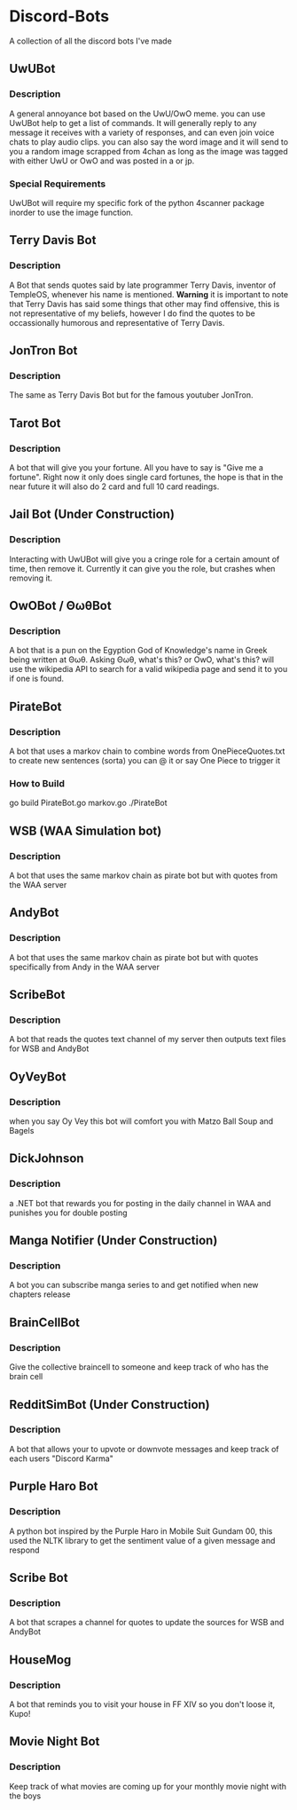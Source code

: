 # Discord-Bots
A collection of all the discord bots I've made 

## UwUBot
### Description
A general annoyance bot based on the UwU/OwO meme. you can use UwUBot help to get a list of commands. 
It will generally reply to any message it receives with a variety of responses, and can even join voice chats to play audio clips. you can also say the word image and it will send to you a random image scrapped from 4chan as long as the image was tagged with either UwU or OwO and was posted in a or jp. 

### Special Requirements 
UwUBot will require my specific fork of the python 4scanner package inorder to use the image function. 

## Terry Davis Bot
### Description 
A Bot that sends quotes said by late programmer Terry Davis, inventor of TempleOS, whenever his name is mentioned. **Warning** it is important to note that Terry Davis has said some things that other may find offensive, this is not representative of my beliefs, however I do find the quotes to be occassionally humorous and representative of Terry Davis.

## JonTron Bot
### Description
The same as Terry Davis Bot but for the famous youtuber JonTron. 

## Tarot Bot
### Description
A bot that will give you your fortune. All you have to say is "Give me a fortune". Right now it only does single card fortunes, the hope is that in the near future it will also do 2 card and full 10 card readings. 

## Jail Bot (Under Construction)
### Description
Interacting with UwUBot will give you a cringe role for a certain amount of time, then remove it. Currently it can give you the role, but crashes when removing it. 

## OwOBot / ΘωθBot
### Description
A bot that is a pun on the Egyption God of Knowledge's name in Greek being written at Θωθ. Asking Θωθ, what's this? <query> or OwO, what's this? <query> will use the wikipedia API to search for a valid wikipedia page and send it to you if one is found.  
  
## PirateBot
### Description
A bot that uses a markov chain to combine words from OnePieceQuotes.txt to create new sentences (sorta) you can @ it or say One Piece to trigger it
### How to Build
go build PirateBot.go markov.go 
./PirateBot

## WSB (WAA Simulation bot)
### Description
A bot that uses the same markov chain as pirate bot but with quotes from the WAA server

## AndyBot
### Description
A bot that uses the same markov chain as pirate bot but with quotes specifically from Andy in the WAA server

## ScribeBot
### Description
A bot that reads the quotes text channel of my server then outputs text files for WSB and AndyBot

## OyVeyBot
### Description
when you say Oy Vey this bot will comfort you with Matzo Ball Soup and Bagels

## DickJohnson
### Description
a .NET bot that rewards you for posting in the daily channel in WAA and punishes you for double posting

## Manga Notifier (Under Construction)
### Description
A bot you can subscribe manga series to and get notified when new chapters release

## BrainCellBot
### Description
Give the collective braincell to someone and keep track of who has the brain cell

## RedditSimBot (Under Construction)
### Description
A bot that allows your to upvote or downvote messages and keep track of each users "Discord Karma"

## Purple Haro Bot
### Description
A python bot inspired by the Purple Haro in Mobile Suit Gundam 00, this used the NLTK library to get the sentiment value of a given message and respond

## Scribe Bot
### Description
A bot that scrapes a channel for quotes to update the sources for WSB and AndyBot

## HouseMog
### Description
A bot that reminds you to visit your house in FF XIV so you don't loose it, Kupo!

## Movie Night Bot
### Description
Keep track of what movies are coming up for your monthly movie night with the boys